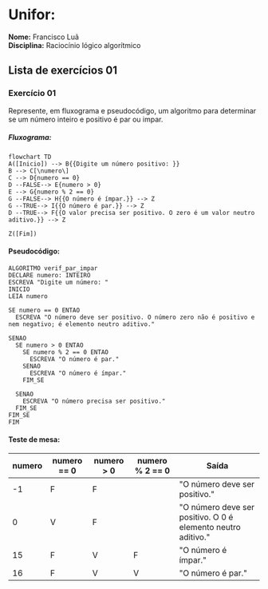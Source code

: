 # Unifor:

**Nome:** Francisco Luã <br>
**Disciplina:** Raciocínio lógico algorítmico

## Lista de exercícios 01

### Exercício 01
Represente, em fluxograma e pseudocódigo, um algoritmo para determinar se um número inteiro e positivo é par ou impar.

##### Fluxograma:

```mermaid
flowchart TD
A([Inicio]) --> B{{Digite um número positivo: }}
B --> C[\numero\]
C --> D{numero == 0}
D --FALSE--> E{numero > 0}
E --> G{numero % 2 == 0}
G --FALSE--> H{{O número é ímpar.}} --> Z
G --TRUE--> I{{O número é par.}} --> Z
D --TRUE--> F{{O valor precisa ser positivo. O zero é um valor neutro aditivo.}} --> Z

Z([Fim])

```

#### Pseudocódigo:

```
ALGORITMO verif_par_impar
DECLARE numero: INTEIRO
ESCREVA "Digite um número: "
INICIO
LEIA numero

SE numero == 0 ENTAO
  ESCREVA "O número deve ser positivo. O número zero não é positivo e nem negativo; é elemento neutro aditivo."

SENAO
  SE numero > 0 ENTAO
    SE numero % 2 == 0 ENTAO
      ESCREVA "O número é par."
    SENAO
      ESCREVA "O número é ímpar."
    FIM_SE

  SENAO
    ESCREVA "O número precisa ser positivo."
  FIM_SE
FIM_SE
FIM

```

#### Teste de mesa:
| numero | numero == 0 |numero > 0 | numero % 2 == 0 | Saída |
| -- | ---  | -- | -- | ----  |
| -1 | F | F |  |"O número deve ser positivo." |
| 0  | V | F |  | "O número deve ser positivo. O 0 é elemento neutro aditivo." |
| 15 | F | V | F | "O número é ímpar." |
| 16 | F | V | V | "O número é par." |

